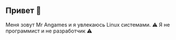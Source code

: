 ## Привет 👋

Меня зовут Mr Angames и я увлекаюсь Linux системами. 
⚠️ Я не программист и не разработчик ⚠️

